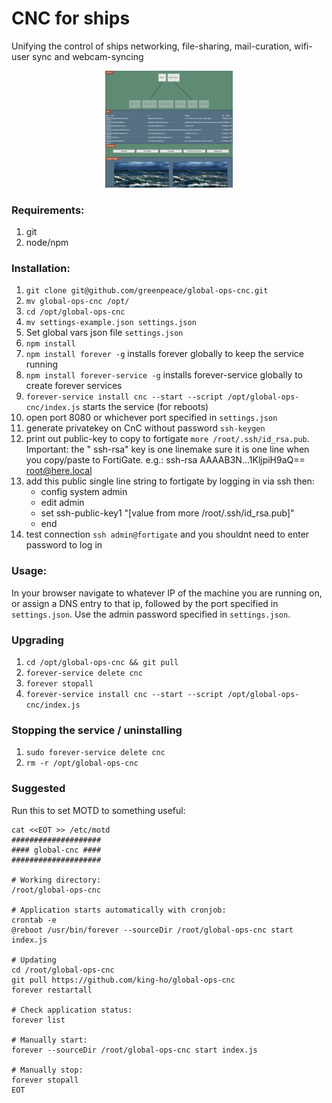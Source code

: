 # CNC for ships
Unifying the control of ships networking, file-sharing, mail-curation, wifi-user sync and webcam-syncing

<div style="text-align:center;margin-left:150px;margin-right:150px"><img src="cncscreenshot.png" /></div>

### Requirements:
1. git
2. node/npm

### Installation:
1. `git clone git@github.com/greenpeace/global-ops-cnc.git`
2. `mv global-ops-cnc /opt/`
3. `cd /opt/global-ops-cnc`
4. `mv settings-example.json settings.json`
5. Set global vars json file `settings.json`
6. `npm install`
7. `npm install forever -g` installs forever globally to keep the service running
8. `npm install forever-service -g` installs forever-service globally to create forever services
9. `forever-service install cnc --start --script /opt/global-ops-cnc/index.js` starts the service (for reboots)
10. open port 8080 or whichever port specified in `settings.json`
11. generate privatekey on CnC without password `ssh-keygen`
12. print out public-key to copy to fortigate `more /root/.ssh/id_rsa.pub`. Important: the " ssh-rsa" key is one linemake sure it is one line when you copy/paste to FortiGate. e.g.:
ssh-rsa AAAAB3N...1KljpiH9aQ== root@here.local
13. add this public single line string to fortigate by logging in via ssh then:
    - config system admin
    - edit admin
    - set ssh-public-key1 "[value from more /root/.ssh/id_rsa.pub]"
    - end
14. test connection `ssh admin@fortigate` and you shouldnt need to enter password to log in

### Usage:
In your browser navigate to whatever IP of the machine you are running on, or assign a DNS entry to that ip, followed by the port specified in `settings.json`. Use the admin password specified in `settings.json`.

### Upgrading
1. `cd /opt/global-ops-cnc && git pull`
2. `forever-service delete cnc`
3. `forever stopall`
3. `forever-service install cnc --start --script /opt/global-ops-cnc/index.js`

### Stopping the service / uninstalling
1. `sudo forever-service delete cnc`
2. `rm -r /opt/global-ops-cnc`

### Suggested
Run this to set MOTD to something useful:
```
cat <<EOT >> /etc/motd
####################
#### global-cnc ####
####################

# Working directory:
/root/global-ops-cnc

# Application starts automatically with cronjob:
crontab -e
@reboot /usr/bin/forever --sourceDir /root/global-ops-cnc start index.js

# Updating
cd /root/global-ops-cnc
git pull https://github.com/king-ho/global-ops-cnc
forever restartall

# Check application status:
forever list

# Manually start:
forever --sourceDir /root/global-ops-cnc start index.js

# Manually stop:
forever stopall
EOT
```
